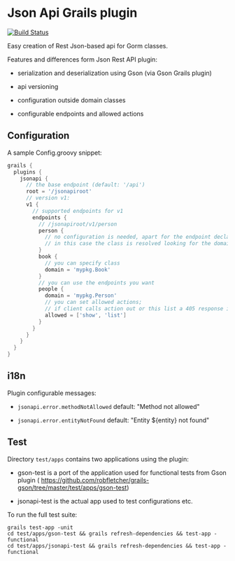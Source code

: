 Json Api Grails plugin
======================

[![Build Status](https://secure.travis-ci.org/enr/grails-json-api.png?branch=master)](http://travis-ci.org/enr/grails-json-api)

Easy creation of Rest Json-based api for Gorm classes.

Features and differences form Json Rest API plugin:

- serialization and deserialization using Gson (via Gson Grails plugin)

- api versioning

- configuration outside domain classes

- configurable endpoints and allowed actions


Configuration
-------------

A sample Config.groovy snippet:

```groovy
grails {
  plugins {
    jsonapi {
      // the base endpoint (default: '/api')
      root = '/jsonapiroot'
      // version v1:
      v1 {
        // supported endpoints for v1
        endpoints {
          // /jsonapiroot/v1/person
          person {
            // no configuration is needed, apart for the endpoint declaration
            // in this case the class is resolved looking for the domain Person
          }
          book {
            // you can specify class
            domain = 'mypkg.Book'
          }
          // you can use the endpoints you want
          people { 
            domain = 'mypkg.Person'
            // you can set allowed actions;
            // if client calls action out or this list a 405 response is given.
            allowed = ['show', 'list']
          }
        }
      }
    }
  }
}
```

i18n
----

Plugin configurable messages:

- `jsonapi.error.methodNotAllowed` default: "Method not allowed"

- `jsonapi.error.entityNotFound` default: "Entity ${entity} not found"


Test
----

Directory `test/apps` contains two applications using the plugin:

- gson-test is a port of the application used for functional tests from Gson plugin ( https://github.com/robfletcher/grails-gson/tree/master/test/apps/gson-test)

- jsonapi-test is the actual app used to test configurations etc.

To run the full test suite:

    grails test-app -unit
    cd test/apps/gson-test && grails refresh-dependencies && test-app -functional
    cd test/apps/jsonapi-test && grails refresh-dependencies && test-app -functional

